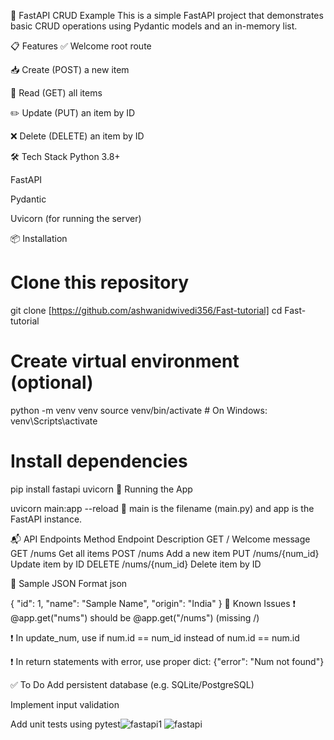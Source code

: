 🚀 FastAPI CRUD Example
This is a simple FastAPI project that demonstrates basic CRUD operations using Pydantic models and an in-memory list.

📋 Features
✅ Welcome root route

📥 Create (POST) a new item

📄 Read (GET) all items

✏️ Update (PUT) an item by ID

❌ Delete (DELETE) an item by ID

🛠️ Tech Stack
Python 3.8+

FastAPI

Pydantic

Uvicorn (for running the server)

📦 Installation

# Clone this repository
git clone [https://github.com/ashwanidwivedi356/Fast-tutorial]
cd Fast-tutorial

# Create virtual environment (optional)
python -m venv venv
source venv/bin/activate  # On Windows: venv\Scripts\activate

# Install dependencies
pip install fastapi uvicorn
🚀 Running the App

uvicorn main:app --reload
📌 main is the filename (main.py) and app is the FastAPI instance.

📬 API Endpoints
Method	Endpoint	Description
GET	/	Welcome message
GET	/nums	Get all items
POST	/nums	Add a new item
PUT	/nums/{num_id}	Update item by ID
DELETE	/nums/{num_id}	Delete item by ID

🧪 Sample JSON Format
json

{
  "id": 1,
  "name": "Sample Name",
  "origin": "India"
}
🐛 Known Issues
❗ @app.get("nums") should be @app.get("/nums") (missing /)

❗ In update_num, use if num.id == num_id instead of num.id == num.id

❗ In return statements with error, use proper dict: {"error": "Num not found"}

✅ To Do
 Add persistent database (e.g. SQLite/PostgreSQL)

 Implement input validation

 Add unit tests using pytest![fastapi1](https://github.com/user-attachments/assets/d8fe6a75-9e13-4307-862a-23decb5be46d)
![fastapi](https://github.com/user-attachments/assets/2061154b-6587-440b-ad14-dabe50ba4794)
